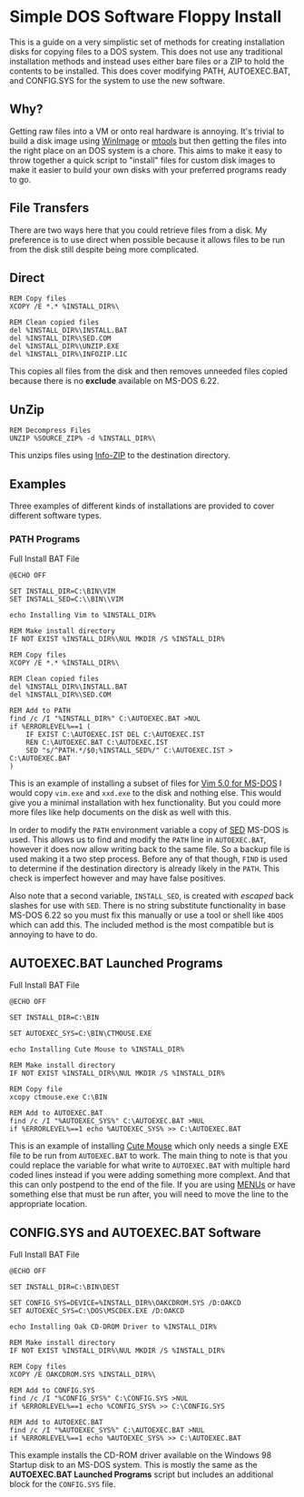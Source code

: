 # Simple DOS Software Floppy Install

This is a guide on a very simplistic set of methods for creating installation 
disks for copying files to a DOS system. This does not use any traditional 
installation methods and instead uses either bare files or a ZIP to hold the
contents to be installed. This does cover modifying PATH, AUTOEXEC.BAT, and 
CONFIG.SYS for the system to use the new software.

## Why?

Getting raw files into a VM or onto real hardware is annoying. It's trivial
to build a disk image using [WinImage](https://www.winimage.com/winimage.htm)
or [mtools](https://www.gnu.org/software/mtools/) but then getting the files
into the right place on an DOS system is a chore. This aims to make it easy
to throw together a quick script to "install" files for custom disk images
to make it easier to build your own disks with your preferred programs ready
to go.

## File Transfers

There are two ways here that you could retrieve files from a
disk. My preference is to use direct when possible because it allows files
to be run from the disk still despite being more complicated.
  
## Direct

    REM Copy files
    XCOPY /E *.* %INSTALL_DIR%\
    
    REM Clean copied files
    del %INSTALL_DIR%\INSTALL.BAT
    del %INSTALL_DIR%\SED.COM
    del %INSTALL_DIR%\UNZIP.EXE
    del %INSTALL_DIR%\INFOZIP.LIC
    
This copies all files from the disk and then removes unneeded files copied
because there is no **exclude** available on MS-DOS 6.22.

## UnZip

    REM Decompress Files
    UNZIP %SOURCE_ZIP% -d %INSTALL_DIR%\

This unzips files using [Info-ZIP](https://infozip.sourceforge.net/) to the 
destination directory. 

## Examples

Three examples of different kinds of installations are provided to cover 
different software types.  

### PATH Programs

Full Install BAT File

    @ECHO OFF
    
    SET INSTALL_DIR=C:\BIN\VIM
    SET INSTALL_SED=C:\\BIN\\VIM
    
    echo Installing Vim to %INSTALL_DIR%
    
    REM Make install directory
    IF NOT EXIST %INSTALL_DIR%\NUL MKDIR /S %INSTALL_DIR%
    
    REM Copy files
    XCOPY /E *.* %INSTALL_DIR%\
    
    REM Clean copied files
    del %INSTALL_DIR%\INSTALL.BAT
    del %INSTALL_DIR%\SED.COM
    
    REM Add to PATH
    find /c /I "%INSTALL_DIR%" C:\AUTOEXEC.BAT >NUL
    if %ERRORLEVEL%==1 (
        IF EXIST C:\AUTOEXEC.IST DEL C:\AUTOEXEC.IST
        REN C:\AUTOEXEC.BAT C:\AUTOEXEC.IST
        SED "s/^PATH.*/$0;%INSTALL_SED%/" C:\AUTOEXEC.IST > C:\AUTOEXEC.BAT
    )

This is an example of installing a subset of files for [Vim 5.0 for MS-DOS](https://archive.org/details/vim50-msdos)
I would copy `vim.exe` and `xxd.exe` to the disk and nothing else. This would 
give you a minimal installation with hex functionality. But you could more more
files like help documents on the disk as well with this.

In order to modify the `PATH` environment variable a copy of [SED](https://www.pement.org/sed/)
MS-DOS is used. This allows us to find and modify the `PATH` line in 
`AUTOEXEC.BAT`, however it does now allow writing back to the same file. So a
backup file is used making it a two step process. Before any of that though,
`FIND` is used to determine if the destination directory is already likely
in the `PATH`. This check is imperfect however and may have false positives.

Also note that a second variable, `INSTALL_SED`, is created with *escaped*
back slashes for use with `SED`. There is no string substitute functionality
in base MS-DOS 6.22 so you must fix this manually or use a tool or shell like 
`4DOS` which can add this. The included method is the most compatible but is 
annoying to have to do.

## AUTOEXEC.BAT Launched Programs

Full Install BAT File
    
    @ECHO OFF
    
    SET INSTALL_DIR=C:\BIN
    
    SET AUTOEXEC_SYS=C:\BIN\CTMOUSE.EXE
    
    echo Installing Cute Mouse to %INSTALL_DIR%
    
    REM Make install directory
    IF NOT EXIST %INSTALL_DIR%\NUL MKDIR /S %INSTALL_DIR%
    
    REM Copy file
    xcopy ctmouse.exe C:\BIN
    
    REM Add to AUTOEXEC.BAT
    find /c /I "%AUTOEXEC_SYS%" C:\AUTOEXEC.BAT >NUL
    if %ERRORLEVEL%==1 echo %AUTOEXEC_SYS% >> C:\AUTOEXEC.BAT
    
This is an example of installing [Cute Mouse](https://cutemouse.sourceforge.net/) 
which only needs a single EXE file to be run from `AUTOEXEC.BAT` to work. The
main thing to note is that you could replace the variable for what write to
`AUTOEXEC.BAT` with multiple hard coded lines instead if you were adding 
something more complext. And that this can only postpend to the end of the file.
If you are using [MENUs](https://archive.org/details/msdos_manual_622/page/n29/mode/2up)
or have something else that must be run after, you will need to move the line 
to the appropriate location.


## CONFIG.SYS and AUTOEXEC.BAT Software

Full Install BAT File

    @ECHO OFF
    
    SET INSTALL_DIR=C:\BIN\DEST
    
    SET CONFIG_SYS=DEVICE=%INSTALL_DIR%\OAKCDROM.SYS /D:OAKCD
    SET AUTOEXEC_SYS=C:\DOS\MSCDEX.EXE /D:OAKCD
    
    echo Installing Oak CD-DROM Driver to %INSTALL_DIR%
    
    REM Make install directory
    IF NOT EXIST %INSTALL_DIR%\NUL MKDIR /S %INSTALL_DIR%
    
    REM Copy files
    XCOPY /E OAKCDROM.SYS %INSTALL_DIR%\
    
    REM Add to CONFIG.SYS
    find /c /I "%CONFIG_SYS%" C:\CONFIG.SYS >NUL
    if %ERRORLEVEL%==1 echo %CONFIG_SYS% >> C:\CONFIG.SYS
    
    REM Add to AUTOEXEC.BAT
    find /c /I "%AUTOEXEC_SYS%" C:\AUTOEXEC.BAT >NUL
    if %ERRORLEVEL%==1 echo %AUTOEXEC_SYS% >> C:\AUTOEXEC.BAT

This example installs the CD-ROM driver available on the Windows 98 Startup 
disk to an MS-DOS system. This is mostly the same as the **AUTOEXEC.BAT 
Launched Programs** script but includes an additional block for the `CONFIG.SYS`
file.
